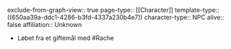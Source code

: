 exclude-from-graph-view:: true
page-type:: [[Character]]
template-type:: ((650aa39a-ddc1-4286-b3fd-4337a230b4e7))
character-type:: NPC
alive:: false
affiliation:: Unknown

- Løbet fra et giftemål med #Rache